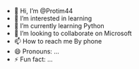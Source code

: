 - 👋 Hi, I’m @Protim44
- 👀 I’m interested in learning
- 🌱 I’m currently learning Python
- 💞️ I’m looking to collaborate on Microsoft
- 📫 How to reach me By phone
- 😄 Pronouns: ...
- ⚡ Fun fact: ...

<!---
Protim44/Protim44 is a ✨ special ✨ repository because its `README.md` (this file) appears on your GitHub profile.
You can click the Preview link to take a look at your changes.
--->
